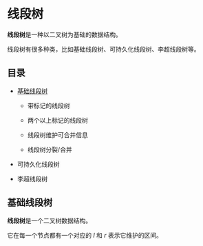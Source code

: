 # 线段树

**线段树**是一种以二叉树为基础的数据结构。

线段树有很多种类，比如基础线段树、可持久化线段树、李超线段树等。

## 目录

- [基础线段树](#基础线段树)

    - 带标记的线段树

    - 两个以上标记的线段树

    - 线段树维护可合并信息

    - 线段树分裂/合并

- 可持久化线段树

- 李超线段树

## 基础线段树

**线段树**是一个二叉树数据结构。

它在每一个节点都有一个对应的 $l$ 和 $r$ 表示它维护的区间。